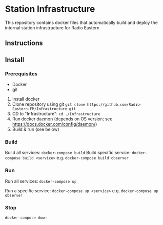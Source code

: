 # Station Infrastructure

This repository contains docker files that automatically build and deploy the internal station infrastructure for Radio Eastern


## Instructions

## Install

### Prerequisites

* Docker
* git

1. Install docker
2. Clone repository using git `git clone https://github.com/Radio-Eastern-FM/Infrastructure.git`
3. CD to "Infrastructure": `cd ./Infrastructure`
4. Run docker daemon (depends on OS version; see https://docs.docker.com/config/daemon/)
5. Build & run (see below)

### Build

Build all services: `docker-compose build`
Build specific service: `docker-compose build <service>` e.g. `docker-compose build observer`

### Run

Run all services: `docker-compose up`

Run a specific service: `docker-compose up <service>` e.g. `docker-compose up observer`

### Stop

`docker-compose down`
